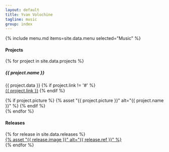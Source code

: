 ```yaml
---
layout: default
title: Yvan Volochine
tagline: music
group: index
---
```


{% include menu.md items=site.data.menu selected="Music" %}
<section class="projects">
  <h4>Projects</h4>
  {% for project in site.data.projects %}
    <div class="row">
      <div class="col-md-8">
      <h5 class="project-name">{{ project.name }}</h5>
        <p class="project-data">
          {{ project.data }}
          {% if project.link != '#' %}
            <br /><a href="{{ project.link }}" target="_blank">{{ project.link }}</a>
          {% endif %}
        </p>
      </div>
      <div class="col-md-4 image">
        {% if project.picture %}
          {% asset "{{ project.picture }}" alt="{{ project.name }}" %}
        {% endif %}
      </div>
    </div>
  {% endfor %}
</section>
<section class="releases">
  <h4>Releases</h4>
  <div class="row">
    {% for release in site.data.releases %}
      <div class="col-4 col-md-2 image">
        <a href="{{ release.link }}" class="thumbnail" target="_blank">
          {% asset "{{ release.image }}" alt="{{ release.ref }}" %}
        </a>
      </div>
    {% endfor %}
  </div>
</section>

